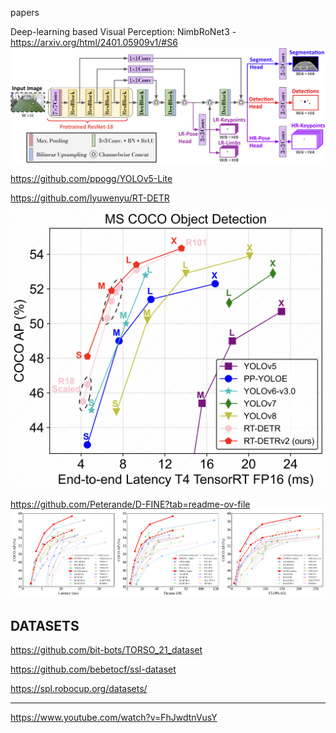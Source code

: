 papers

Deep-learning based Visual Perception: NimbRoNet3 - https://arxiv.org/html/2401.05909v1/#S6
![alt text](image.png)

https://github.com/ppogg/YOLOv5-Lite

https://github.com/lyuwenyu/RT-DETR

![alt text](image-1.png)

https://github.com/Peterande/D-FINE?tab=readme-ov-file
![alt text](image-2.png)

## DATASETS

https://github.com/bit-bots/TORSO_21_dataset

https://github.com/bebetocf/ssl-dataset

https://spl.robocup.org/datasets/

---

https://www.youtube.com/watch?v=FhJwdtnVusY
